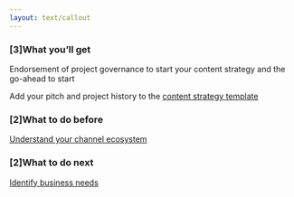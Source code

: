 ```yaml
---
layout: text/callout
---
```


### [3]What you’ll get
Endorsement of project governance to start your content strategy and the go-ahead to start

Add your pitch and project history to the [content strategy template](#)

### [2]What to do before
[Understand your channel ecosystem](/content-strategy/understand-channel-ecosystem/)

### [2]What to do next
[Identify business needs](/content-strategy/identify-business-needs/)



